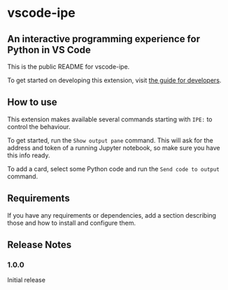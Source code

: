 # vscode-ipe
## An interactive programming experience for Python in VS Code

This is the public README for vscode-ipe.

To get started on developing this extension, visit [the guide for developers](DEVELOPING.md).

## How to use

This extension makes available several commands starting with `IPE:` to control the behaviour.

To get started, run the `Show output pane` command. This will ask for the address and token of a running Jupyter notebook, so make sure you have this info ready.

To add a card, select some Python code and run the `Send code to output` command.

## Requirements

If you have any requirements or dependencies, add a section describing those and how to install and configure them.

## Release Notes

### 1.0.0

Initial release